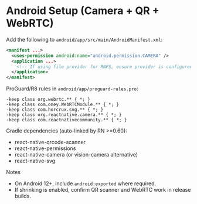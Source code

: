 # Android Setup (Camera + QR + WebRTC)

Add the following to `android/app/src/main/AndroidManifest.xml`:

```xml
<manifest ...>
  <uses-permission android:name="android.permission.CAMERA" />
  <application ...>
    <!-- If using file provider for RNFS, ensure provider is configured here -->
  </application>
</manifest>
```

ProGuard/R8 rules in `android/app/proguard-rules.pro`:

```
-keep class org.webrtc.** { *; }
-keep class com.oney.WebRTCModule.** { *; }
-keep class com.horcrux.svg.** { *; }
-keep class org.reactnative.camera.** { *; }
-keep class com.reactnativecommunity.** { *; }
```

Gradle dependencies (auto-linked by RN >=0.60):
- react-native-qrcode-scanner
- react-native-permissions
- react-native-camera (or vision-camera alternative)
- react-native-svg

Notes
- On Android 12+, include `android:exported` where required.
- If shrinking is enabled, confirm QR scanner and WebRTC work in release builds.